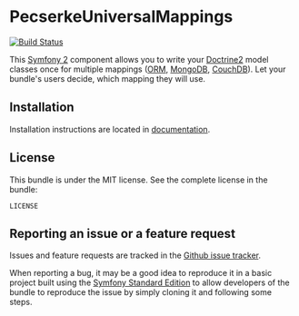 PecserkeUniversalMappings
=========================

[![Build Status](https://travis-ci.org/tomas-pecserke/UniversalMappings.png?branch=1.0)](https://travis-ci.org/tomas-pecserke/UniversalMappings)

This [Symfony 2](http://symfony.com/) component allows you to write your [Doctrine2](http://www.doctrine-project.org/)
model classes once for multiple mappings
([ORM](http://docs.doctrine-project.org/projects/doctrine-orm/en/latest/),
[MongoDB](http://docs.doctrine-project.org/projects/doctrine-mongodb-odm/en/latest/),
[CouchDB](http://doctrine-orm.readthedocs.org/projects/doctrine-couchdb/en/latest/index.html)).
Let your bundle's users decide, which mapping they will use.

Installation
------------

Installation instructions are located in [documentation](Resources/doc/index.md).

License
-------

This bundle is under the MIT license. See the complete license in the bundle:

    LICENSE

Reporting an issue or a feature request
---------------------------------------

Issues and feature requests are tracked in the
[Github issue tracker](https://github.com/tomas-pecserke/UniversalMappings/issues).

When reporting a bug, it may be a good idea to reproduce it in a basic project
built using the [Symfony Standard Edition](https://github.com/symfony/symfony-standard)
to allow developers of the bundle to reproduce the issue by simply cloning it
and following some steps.

